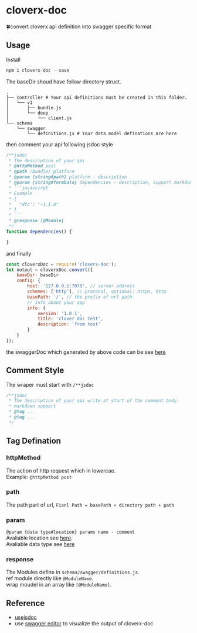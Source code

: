 # cloverx-doc
🍀convert cloverx api definition into swagger specific format

## Usage
Install
```javascript
npm i cloverx-doc --save
```
The baseDir shoud have follow directory struct.
```shell
.
├── controller # Your api definitions must be created in this folder.
│   └── v1
│       ├── bundle.js
│       └── deep
│           └── client.js
└── schema
    └── swagger
        └── definitions.js # Your data model definations are here
```
then comment your api following jsdoc style
```javascript
/**jsdoc
 * The description of your api
 * @httpMethod post
 * @path /bundle/:platform
 * @param {string#path} platform - description
 * @param {string#formData} dependencies - description, support markdown
 * ```javascirpt
 * Example
 * {
 *   "dfc": "~1.1.0"
 * }
 * ```
 * @response [@Module]
 */
function dependencies() {

}
```
and finally
```javascript
const cloverxDoc = require('cloverx-doc');
let output = cloverxDoc.convert({
    baseDir: baseDir
    config: {
        host: '127.0.0.1:7078', // server address
        schemes: ['http'], // protocol, optional: https, http
        basePath: '/', // the prefix of url path
        // info about your app
        info: {
            version: '1.0.1',
            title: 'clover doc test',
            description: 'from test'
        }
    }
});
```
the swaggerDoc which generated by above code can be see [here](https://github.com/clover-x/cloverx-doc/blob/master/test/fixtures/swagger-doc.json)

## Comment Style
The wraper must start with `/**jsdoc`
```javascript
/**jsdoc
 * The description of your api write at start of the comment body.
 * markdown support
 * @tag ...
 * @tag ...
 */
```
## Tag Defination
### httpMethod
The action of http request which in lowercae.  
Example: `@httpMethod post`

### path
The path part of url, `Fianl Path = basePath + directory path + path`

### param
`@param {data type#location} params name - comment`  
Avaliable location see [here](http://swagger.io/specification/#fixed-fields-45).  
Avaliable data type see [here](http://swagger.io/specification/#data-types-12)

### response
The Modules define in `schema/swagger/definitions.js`.  
ref module directly like `@ModuleName`.  
wrap moudel in an array like `[@ModuleName]`.

## Reference
* [usejsdoc](http://usejsdoc.org/)
* use [swagger editor](http://editor.swagger.io/#/) to visualize the output of cloverx-doc


